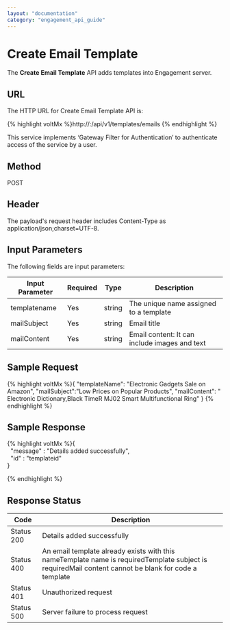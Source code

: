 ```yaml
---
layout: "documentation"
category: "engagement_api_guide"
---
```


# Create Email Template

The **Create Email Template** API adds templates into Engagement server.

## URL

The HTTP URL for Create Email Template API is:

{% highlight voltMx %}http://<host>:<port>/api/v1/templates/emails
{% endhighlight %}

This service implements ‘Gateway Filter for Authentication’ to authenticate access of the service by a user.

## Method

POST

## Header

The payload's request header includes Content-Type as application/json;charset=UTF-8.

## Input Parameters

The following fields are input parameters:

| Input Parameter | Required | Type   | Description                                   |
| --------------- | -------- | ------ | --------------------------------------------- |
| templatename    | Yes      | string | The unique name assigned to a template        |
| mailSubject     | Yes      | string | Email title                                   |
| mailContent     | Yes      | string | Email content: It can include images and text |

## Sample Request

{% highlight voltMx %}{
"templateName": "Electronic Gadgets Sale on Amazon",
"mailSubject":"Low Prices on Popular Products",
"mailContent": " Electronic Dictionary,Black TimeR MJ02 Smart Multifunctional Ring"
}
{% endhighlight %}

## Sample Response

{% highlight voltMx %}{  
  "message" : "Details added successfully",  
  "id" : "templateid"  
}

{% endhighlight %}

## Response Status

| Code       | Description                                                                                                                                          |
| ---------- | ---------------------------------------------------------------------------------------------------------------------------------------------------- |
| Status 200 | Details added successfully                                                                                                                           |
| Status 400 | An email template already exists with this nameTemplate name is requiredTemplate subject is requiredMail content cannot be blank for code a template |
| Status 401 | Unauthorized request                                                                                                                                 |
| Status 500 | Server failure to process request                                                                                                                    |
